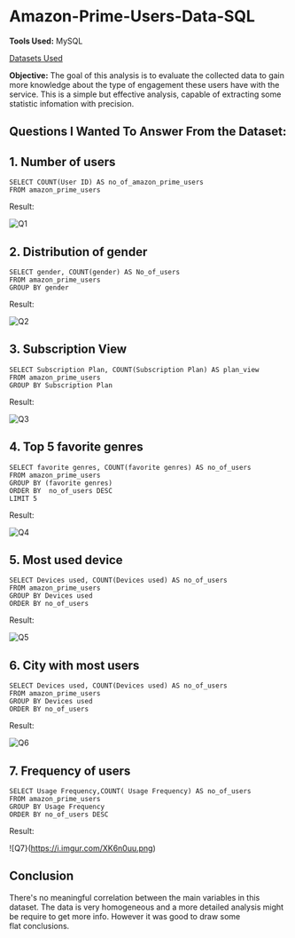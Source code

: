 # Amazon-Prime-Users-Data-SQL
**Tools Used:** MySQL

[Datasets Used](https://www.kaggle.com/datasets/arnavsmayan/amazon-prime-userbase-dataset/data)

**Objective:** The goal of this analysis is to evaluate the collected data to gain more knowledge about the type of engagement these users have with the service. This is a simple but effective analysis, capable of extracting some statistic infomation with precision.

## Questions I Wanted To Answer From the Dataset:

## 1. Number of users
```mysql
SELECT COUNT(User ID) AS no_of_amazon_prime_users
FROM amazon_prime_users
```
Result:

![Q1](https://i.imgur.com/X4Dyfiv.png)

## 2. Distribution of gender
```mysql
SELECT gender, COUNT(gender) AS No_of_users
FROM amazon_prime_users
GROUP BY gender
```
Result:

![Q2](https://i.imgur.com/PrBYKGT.png)

## 3. Subscription View
```mysql
SELECT Subscription Plan, COUNT(Subscription Plan) AS plan_view
FROM amazon_prime_users
GROUP BY Subscription Plan 
```
Result:

![Q3](https://i.imgur.com/Qg6dl4e.png)

## 4. Top 5 favorite genres
```mysql
SELECT favorite genres, COUNT(favorite genres) AS no_of_users
FROM amazon_prime_users
GROUP BY (favorite genres)
ORDER BY  no_of_users DESC
LIMIT 5
```
Result:

![Q4](https://i.imgur.com/cG7TZrf.png)

## 5. Most used device
```mysql
SELECT Devices used, COUNT(Devices used) AS no_of_users
FROM amazon_prime_users
GROUP BY Devices used
ORDER BY no_of_users
```
Result:

![Q5](https://i.imgur.com/mgsPWSc.png)

## 6. City with most users
```mysql
SELECT Devices used, COUNT(Devices used) AS no_of_users
FROM amazon_prime_users
GROUP BY Devices used
ORDER BY no_of_users
```
Result:

![Q6](https://i.imgur.com/IDUbzdr.png)

## 7. Frequency of users
```mysql
SELECT Usage Frequency,COUNT( Usage Frequency) AS no_of_users
FROM amazon_prime_users
GROUP BY Usage Frequency
ORDER BY no_of_users DESC
```
Result:

![Q7}(https://i.imgur.com/XK6n0uu.png)

## Conclusion
There's no meaningful correlation between the main variables in this dataset. The data is very homogeneous and a more detailed analysis might be require to get more info. However it was good to draw some flat conclusions.
